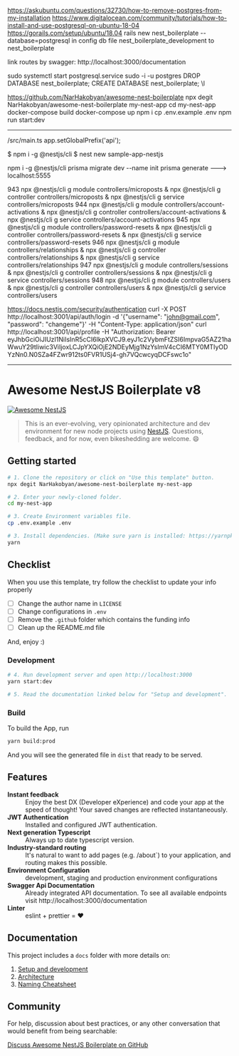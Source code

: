 https://askubuntu.com/questions/32730/how-to-remove-postgres-from-my-installation
https://www.digitalocean.com/community/tutorials/how-to-install-and-use-postgresql-on-ubuntu-18-04
https://gorails.com/setup/ubuntu/18.04
rails new nest_boilerplate --database=postgresql in config db file nest_boilerplate_development to nest_boilerplate

link routes by swagger: http://localhost:3000/documentation

sudo systemctl start postgresql.service
sudo -i -u postgres
DROP DATABASE nest_boilerplate;
CREATE DATABASE nest_boilerplate;
\l

https://github.com/NarHakobyan/awesome-nest-boilerplate
npx degit NarHakobyan/awesome-nest-boilerplate my-nest-app
cd my-nest-app
docker-compose build
docker-compose up
npm i
cp .env.example .env
npm run start:dev

------------------------------------------------------------------------------------------
/src/main.ts 
app.setGlobalPrefix('api');

$ npm i -g @nestjs/cli $ nest new sample-app-nestjs

npm i -g @nestjs/cli prisma migrate dev --name init prisma generate ---> localhost:5555

943 npx @nestjs/cli g module controllers/microposts & npx @nestjs/cli g controller controllers/microposts & npx @nestjs/cli g service controllers/microposts 944 npx @nestjs/cli g module controllers/account-activations & npx @nestjs/cli g controller controllers/account-activations & npx @nestjs/cli g service controllers/account-activations 945 npx @nestjs/cli g module controllers/password-resets & npx @nestjs/cli g controller controllers/password-resets & npx @nestjs/cli g service controllers/password-resets 946 npx @nestjs/cli g module controllers/relationships & npx @nestjs/cli g controller controllers/relationships & npx @nestjs/cli g service controllers/relationships 947 npx @nestjs/cli g module controllers/sessions & npx @nestjs/cli g controller controllers/sessions & npx @nestjs/cli g service controllers/sessions 948 npx @nestjs/cli g module controllers/users & npx @nestjs/cli g controller controllers/users & npx @nestjs/cli g service controllers/users

https://docs.nestjs.com/security/authentication curl -X POST http://localhost:3001/api/auth/login -d '{"username": "john@gmail.com", "password": "changeme"}' -H "Content-Type: application/json" curl http://localhost:3001/api/profile -H "Authorization: Bearer eyJhbGciOiJIUzI1NiIsInR5cCI6IkpXVCJ9.eyJ1c2VybmFtZSI6ImpvaG5AZ21haWwuY29tIiwic3ViIjoxLCJpYXQiOjE2NDEyMjg1NzYsImV4cCI6MTY0MTIyODYzNn0.N0SZa4FZwr912ts0FVR1USj4-gh7VQcwcyqDCFswc1o"

-----------------------------------------------------------------------------------------------

# Awesome NestJS Boilerplate v8

[![Awesome NestJS](https://img.shields.io/badge/Awesome-NestJS-blue.svg?longCache=true&style=flat-square)](https://github.com/juliandavidmr/awesome-nestjs)

> This is an ever-evolving, very opinionated architecture and dev environment for new node projects using [NestJS](https://nestjs.com). Questions, feedback, and for now, even bikeshedding are welcome. 😄

## Getting started

```bash
# 1. Clone the repository or click on "Use this template" button.
npx degit NarHakobyan/awesome-nest-boilerplate my-nest-app

# 2. Enter your newly-cloned folder.
cd my-nest-app

# 3. Create Environment variables file.
cp .env.example .env

# 3. Install dependencies. (Make sure yarn is installed: https://yarnpkg.com/lang/en/docs/install)
yarn
```

## Checklist

When you use this template, try follow the checklist to update your info properly

- [ ] Change the author name in `LICENSE`
- [ ] Change configurations in `.env`
- [ ] Remove the `.github` folder which contains the funding info
- [ ] Clean up the README.md file

And, enjoy :)


### Development
```bash
# 4. Run development server and open http://localhost:3000
yarn start:dev

# 5. Read the documentation linked below for "Setup and development".
```

### Build

To build the App, run

```bash
yarn build:prod
```

And you will see the generated file in `dist` that ready to be served.

## Features

<dl>
  <!-- <dt><b>Quick scaffolding</b></dt>
  <dd>Create modules, services, controller - right from the CLI!</dd> -->

  <dt><b>Instant feedback</b></dt>
  <dd>Enjoy the best DX (Developer eXperience) and code your app at the speed of thought! Your saved changes are reflected instantaneously.</dd>

  <dt><b>JWT Authentication</b></dt>
  <dd>Installed and configured JWT authentication.</dd>

  <dt><b>Next generation Typescript</b></dt>
  <dd>Always up to date typescript version.</dd>

  <dt><b>Industry-standard routing</b></dt>
  <dd>It's natural to want to add pages (e.g. /about`) to your application, and routing makes this possible.</dd>

  <dt><b>Environment Configuration</b></dt>
  <dd>development, staging and production environment configurations</dd>

  <dt><b>Swagger Api Documentation</b></dt>
  <dd>Already integrated API documentation. To see all available endpoints visit http://localhost:3000/documentation</dd>

  <dt><b>Linter</b></dt>  
  <dd>eslint + prettier = ❤️</dd>
</dl>

## Documentation

This project includes a `docs` folder with more details on:

1.  [Setup and development](https://narhakobyan.github.io/awesome-nest-boilerplate/docs/development.html#first-time-setup)
1.  [Architecture](https://narhakobyan.github.io/awesome-nest-boilerplate/docs/architecture.html)
1.  [Naming Cheatsheet](https://narhakobyan.github.io/awesome-nest-boilerplate/docs/naming-cheatsheet.html)

## Community

For help, discussion about best practices, or any other conversation that would benefit from being searchable:

[Discuss Awesome NestJS Boilerplate on GitHub](https://github.com/NarHakobyan/awesome-nest-boilerplate/discussions)
